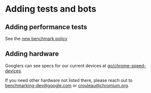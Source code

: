 # Adding tests and bots

## Adding performance tests

See the
[new benchmark policy](https://docs.google.com/document/d/1ni2MIeVnlH4bTj4yvEDMVNxgL73PqK_O9_NUm3NW3BA/edit)

## Adding hardware

Googlers can see specs for our current devices at
[go/chrome-speed-devices](http://go/chrome-speed-devices).

If you need other hardware not listed there, please reach out to
benchmarking-dev@google.com or crouleau@chromium.org.

